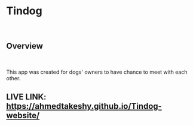<h1><strong>Tindog</strong></h1>
<br>
<h2>Overview</h2>
<br>
<p>This app was created for dogs' owners to have chance to meet with each other.</p>
<h2>LIVE LINK: <a href="https://ahmedtakeshy.github.io/Tindog-website/">https://ahmedtakeshy.github.io/Tindog-website/</a></h2>

<br></br>
